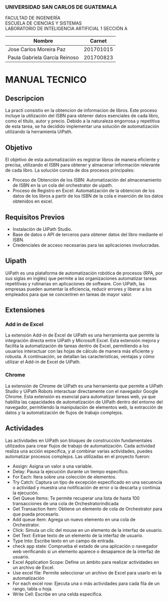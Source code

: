 
### UNIVERSIDAD SAN CARLOS DE GUATEMALA
FACULTAD DE INGENIERÍA  
ESCUELA DE CIENCIAS Y SISTEMAS  
LABORATORIO DE INTELIGENCIA ARTIFICIAL 1
SECCIÓN A

|  Nombre | Carnet  |
| ------------ | ------------ |
| Jose Carlos Moreira Paz | 201701015 |
| Paula Gabriela García Reinoso | 201700823 |

# MANUAL TECNICO
## Descripcion
La practi consistio en la obtencion de informacion de libros. Este proceso incluye la utilización del ISBN para obtener datos esenciales de cada libro, como el título, autor y precio. Debido a la naturaleza engorrosa y repetitiva de esta tarea, se ha decidido implementar una solución de automatización utilizando la herramienta UiPath. 

## Objetivo
El objetivo de esta automatización es registrar libros de manera eficiente y precisa, utilizando el ISBN para obtener y almacenar información relevante de cada libro. La solución consta de dos procesos principales:

- Proceso de Obtención de los ISBN: Automatización del almacenamiento de ISBN en la un cola del orchestrator de uipath.
- Proceso de Registro en Excel: Automatización de la obtencion de los datos de los libros a partir de los ISBN de la cola e inserción de los datos obtenidos en excel.

## Requisitos Previos
- Instalación de UiPath Studio.
- Base de datos o API de terceros para obtener datos del libro mediante el ISBN.
- Credenciales de acceso necesarias para las aplicaciones involucradas.

## Uipath
UiPath es una plataforma de automatización robótica de procesos (RPA, por sus siglas en inglés) que permite a las organizaciones automatizar tareas repetitivas y rutinarias en aplicaciones de software. Con UiPath, las empresas pueden aumentar la eficiencia, reducir errores y liberar a los empleados para que se concentren en tareas de mayor valor.

## Extensiones
### Add in de Excel
La extensión Add-in de Excel de UiPath es una herramienta que permite la integración directa entre UiPath y Microsoft Excel. Esta extensión mejora y facilita la automatización de tareas dentro de Excel, permitiendo a los usuarios interactuar con las hojas de cálculo de manera más eficiente y robusta. A continuación, se detallan las características, ventajas y cómo utilizar el Add-in de Excel de UiPath.
### Chrome
La extensión de Chrome de UiPath es una herramienta que permite a UiPath Studio y UiPath Robots interactuar directamente con el navegador Google Chrome. Esta extensión es esencial para automatizar tareas web, ya que habilita las capacidades de automatización de UiPath dentro del entorno del navegador, permitiendo la manipulación de elementos web, la extracción de datos y la automatización de flujos de trabajo complejos.
## Actividades 

Las actividades en UiPath son bloques de construcción fundamentales utilizados para crear flujos de trabajo de automatización. Cada actividad realiza una acción específica, y al combinar varias actividades, puedes automatizar procesos complejos. Las utilizadas en el proyecto fueron: 

- Assign: Asigna un valor a una variable.
- Delay: Pausa la ejecución durante un tiempo específico.
- For Each: Itera sobre una colección de elementos.
- Try Catch: Captura un tipo de excepción especificado en una secuencia o actividad y muestra una notificación de error o la descarta y continúa la ejecución.
- Get Queue Items: Te permite recuperar una lista de hasta 100 transacciones de una cola de Orchestratorindicada
- Get Transaction Item: Obtiene un elemento de cola de Orchestrator para que pueda procesarlo.
- Add queue item: Agrega un nuevo elemento en una cola de Orchestrator.
- Click: Simula un clic del mouse en un elemento de la interfaz de usuario.
- Get Text: Extrae texto de un elemento de la interfaz de usuario.
- Type Into: Escribe texto en un campo de entrada.
- check app state: Comprueba el estado de una aplicación o navegador web verificando si un elemento aparece o desaparece de la interfaz de usuario.
- Excel Application Scope: Define un ámbito para realizar actividades en un archivo de Excel.
- Use excel file: Permite seleccionar un archivo de Excel para usarlo en la automatización
- For each excel row: Ejecuta una o más actividades para cada fila de un rango, tabla u hoja.
- Write Cell: Escribe en una celda específica.
